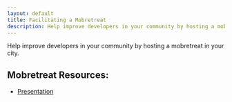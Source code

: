 ```yaml
---
layout: default
title: Facilitating a Mobretreat
description: Help improve developers in your community by hosting a mobretreat in your city
---
```


Help improve developers in your community by hosting a mobretreat in your city.

## Mobretreat Resources:

- [Presentation](https://docs.google.com/presentation/d/18nyk8HeQxFfAPzvq7vV1TnZH3JxyhpRdgcs-3zsqz0w/edit?usp=sharing)
